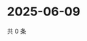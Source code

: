 # 2025-06-09

共 0 条

<!-- BEGIN ZHIHUVIDEO -->
<!-- 最后更新时间 Mon Jun 09 2025 23:12:35 GMT+0800 (China Standard Time) -->

<!-- END ZHIHUVIDEO -->
